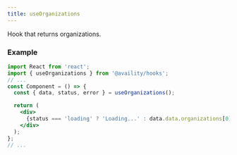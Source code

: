 ```yaml
---
title: useOrganizations
---
```


Hook that returns organizations.

### Example

```jsx
import React from 'react';
import { useOrganizations } from '@availity/hooks';
// ...
const Component = () => {
  const { data, status, error } = useOrganizations();

  return (
    <div>
      {status === 'loading' ? 'Loading...' : data.data.organizations[0].name}
    </div>
  );
};
// ...
```

